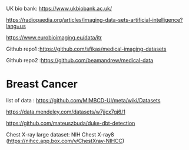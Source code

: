 UK bio bank:  https://www.ukbiobank.ac.uk/

https://radiopaedia.org/articles/imaging-data-sets-artificial-intelligence?lang=us

https://www.eurobioimaging.eu/data/itr

Github repo1 :https://github.com/sfikas/medical-imaging-datasets
                 
Github repo2 :https://github.com/beamandrew/medical-data

# Breast Cancer
list of data : https://github.com/MIMBCD-UI/meta/wiki/Datasets

https://data.mendeley.com/datasets/w7jjcx7gj6/1

https://github.com/mateuszbuda/duke-dbt-detection

Chest X-ray large dataset: NIH Chest X-ray8 (https://nihcc.app.box.com/v/ChestXray-NIHCC) 
